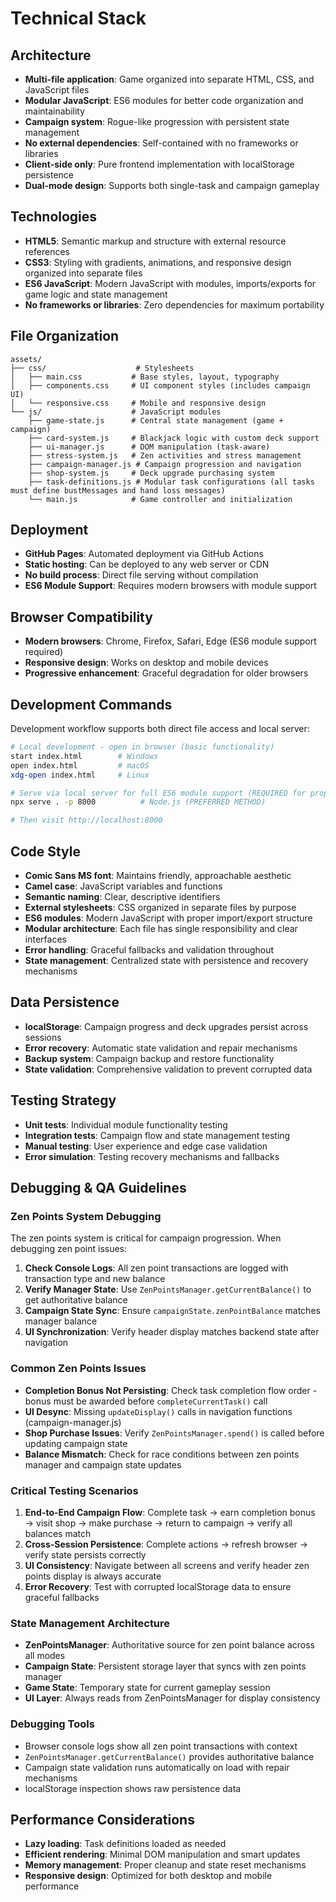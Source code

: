 # Technical Stack

## Architecture
- **Multi-file application**: Game organized into separate HTML, CSS, and JavaScript files
- **Modular JavaScript**: ES6 modules for better code organization and maintainability
- **Campaign system**: Rogue-like progression with persistent state management
- **No external dependencies**: Self-contained with no frameworks or libraries
- **Client-side only**: Pure frontend implementation with localStorage persistence
- **Dual-mode design**: Supports both single-task and campaign gameplay

## Technologies
- **HTML5**: Semantic markup and structure with external resource references
- **CSS3**: Styling with gradients, animations, and responsive design organized into separate files
- **ES6 JavaScript**: Modern JavaScript with modules, imports/exports for game logic and state management
- **No frameworks or libraries**: Zero dependencies for maximum portability

## File Organization
```
assets/
├── css/                    # Stylesheets
│   ├── main.css           # Base styles, layout, typography
│   ├── components.css     # UI component styles (includes campaign UI)
│   └── responsive.css     # Mobile and responsive design
└── js/                    # JavaScript modules
    ├── game-state.js      # Central state management (game + campaign)
    ├── card-system.js     # Blackjack logic with custom deck support
    ├── ui-manager.js      # DOM manipulation (task-aware)
    ├── stress-system.js   # Zen activities and stress management
    ├── campaign-manager.js # Campaign progression and navigation
    ├── shop-system.js     # Deck upgrade purchasing system
    ├── task-definitions.js # Modular task configurations (all tasks must define bustMessages and hand loss messages)
    └── main.js            # Game controller and initialization
```

## Deployment
- **GitHub Pages**: Automated deployment via GitHub Actions
- **Static hosting**: Can be deployed to any web server or CDN
- **No build process**: Direct file serving without compilation
- **ES6 Module Support**: Requires modern browsers with module support

## Browser Compatibility
- **Modern browsers**: Chrome, Firefox, Safari, Edge (ES6 module support required)
- **Responsive design**: Works on desktop and mobile devices
- **Progressive enhancement**: Graceful degradation for older browsers

## Development Commands
Development workflow supports both direct file access and local server:

```bash
# Local development - open in browser (basic functionality)
start index.html        # Windows
open index.html         # macOS
xdg-open index.html     # Linux

# Serve via local server for full ES6 module support (REQUIRED for proper testing)
npx serve . -p 8000          # Node.js (PREFERRED METHOD)

# Then visit http://localhost:8000
```

## Code Style
- **Comic Sans MS font**: Maintains friendly, approachable aesthetic
- **Camel case**: JavaScript variables and functions
- **Semantic naming**: Clear, descriptive identifiers
- **External stylesheets**: CSS organized in separate files by purpose
- **ES6 modules**: Modern JavaScript with proper import/export structure
- **Modular architecture**: Each file has single responsibility and clear interfaces
- **Error handling**: Graceful fallbacks and validation throughout
- **State management**: Centralized state with persistence and recovery mechanisms

## Data Persistence
- **localStorage**: Campaign progress and deck upgrades persist across sessions
- **Error recovery**: Automatic state validation and repair mechanisms
- **Backup system**: Campaign backup and restore functionality
- **State validation**: Comprehensive validation to prevent corrupted data

## Testing Strategy
- **Unit tests**: Individual module functionality testing
- **Integration tests**: Campaign flow and state management testing
- **Manual testing**: User experience and edge case validation
- **Error simulation**: Testing recovery mechanisms and fallbacks

## Debugging & QA Guidelines

### Zen Points System Debugging
The zen points system is critical for campaign progression. When debugging zen point issues:

1. **Check Console Logs**: All zen point transactions are logged with transaction type and new balance
2. **Verify Manager State**: Use `ZenPointsManager.getCurrentBalance()` to get authoritative balance
3. **Campaign State Sync**: Ensure `campaignState.zenPointBalance` matches manager balance
4. **UI Synchronization**: Verify header display matches backend state after navigation

### Common Zen Points Issues
- **Completion Bonus Not Persisting**: Check task completion flow order - bonus must be awarded before `completeCurrentTask()` call
- **UI Desync**: Missing `updateDisplay()` calls in navigation functions (campaign-manager.js)
- **Shop Purchase Issues**: Verify `ZenPointsManager.spend()` is called before updating campaign state
- **Balance Mismatch**: Check for race conditions between zen points manager and campaign state updates

### Critical Testing Scenarios
1. **End-to-End Campaign Flow**: Complete task → earn completion bonus → visit shop → make purchase → return to campaign → verify all balances match
2. **Cross-Session Persistence**: Complete actions → refresh browser → verify state persists correctly
3. **UI Consistency**: Navigate between all screens and verify header zen points display is always accurate
4. **Error Recovery**: Test with corrupted localStorage data to ensure graceful fallbacks

### State Management Architecture
- **ZenPointsManager**: Authoritative source for zen point balance across all modes
- **Campaign State**: Persistent storage layer that syncs with zen points manager
- **Game State**: Temporary state for current gameplay session
- **UI Layer**: Always reads from ZenPointsManager for display consistency

### Debugging Tools
- Browser console logs show all zen point transactions with context
- `ZenPointsManager.getCurrentBalance()` provides authoritative balance
- Campaign state validation runs automatically on load with repair mechanisms
- localStorage inspection shows raw persistence data

## Performance Considerations
- **Lazy loading**: Task definitions loaded as needed
- **Efficient rendering**: Minimal DOM manipulation and smart updates
- **Memory management**: Proper cleanup and state reset mechanisms
- **Responsive design**: Optimized for both desktop and mobile performance